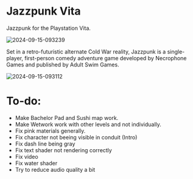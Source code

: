 # Jazzpunk Vita
Jazzpunk for the Playstation Vita.

![2024-09-15-093239](https://github.com/user-attachments/assets/84276ca7-8af8-4c40-8c3f-b32b3cf42264)

Set in a retro-futuristic alternate Cold War reality, Jazzpunk is a single-player, first-person comedy adventure game developed by Necrophone Games and published by Adult Swim Games.

![2024-09-15-093112](https://github.com/user-attachments/assets/a29d676d-a4a9-41ba-8cea-1d84d59b0596)

# To-do:
- Make Bachelor Pad and Sushi map work.
- Make Wetwork work with other levels and not individually.
- Fix pink materials generally.
- Fix character not beeing visible in conduit (Intro)
- Fix dash line being gray
- Fix text shader not rendering correctly
- Fix video
- Fix water shader
- Try to reduce audio quality a bit
